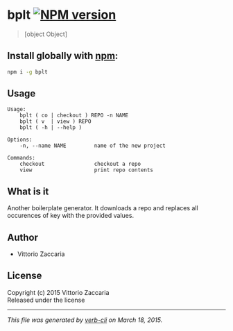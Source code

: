 # bplt [![NPM version](https://badge.fury.io/js/bplt.svg)](http://badge.fury.io/js/bplt)

> [object Object]

## Install globally with [npm](npmjs.org):

```bash
npm i -g bplt
```

## Usage

```
Usage:
    bplt ( co | checkout ) REPO -n NAME 
    bplt ( v  | view ) REPO
    bplt ( -h | --help )

Options:
    -n, --name NAME         name of the new project

Commands:
    checkout                checkout a repo
    view                    print repo contents

```

## What is it

Another boilerplate generator. It downloads a repo and replaces
all occurences of key with the provided values.


## Author

* Vittorio Zaccaria

## License
Copyright (c) 2015 Vittorio Zaccaria  
Released under the  license

***

_This file was generated by [verb-cli](https://github.com/assemble/verb-cli) on March 18, 2015._
